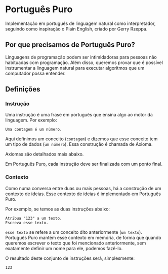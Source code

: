 # Português Puro

Implementação em português de linguagem natural como interpretador, seguindo como inspiração o Plain English, criado por Gerry Rzeppa.

## Por que precisamos de Português Puro?

Linguagens de programação podem ser intimidadoras para pessoas não habituadas com programação. Além disso, queremos provar que é possível
instrumentar a linguagem natural para executar algoritmos que um computador possa entender.

## Definições

### Instrução

Uma instrução é uma frase em português que ensina algo ao motor da linguagem. Por exemplo:

```
Uma contagem é um número.
```

Aqui definimos um conceito (`contagem`) e dizemos que esse conceito tem um tipo de dados (`um número`). Essa construção é chamada de Axioma. 

Axiomas são detalhados mais abaixo.

Em Português Puro, cada instrução deve ser finalizada com um ponto final.

### Contexto

Como numa conversa entre duas ou mais pessoas, há a construção de um contexto de ideias. Esse contexto de ideias é implementado em Português Puro. 

Por exemplo, se temos as duas instruções abaixo:

```
Atribua "123" a um texto.
Escreva esse texto.
```

`esse texto` se refere a um conceito dito anteriormente (`um texto`). Português Puro mantém esse contexto em memória, de forma que quando queremos escrever 
o texto que foi mencionado anteriormente, sem exatamente definir um nome para ele, podemos fazê-lo. 

O resultado deste conjunto de instruções será, simplesmente:

```
123
```